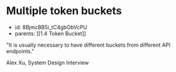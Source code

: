 # Multiple token buckets
* id: 8BjmcBB5i_tC4gbObVcPU
* parents: [[1.4 Token Bucket]]

"It is usually necessary to have different buckets from different API endpoints."

Alex Xu, System Design Interview
